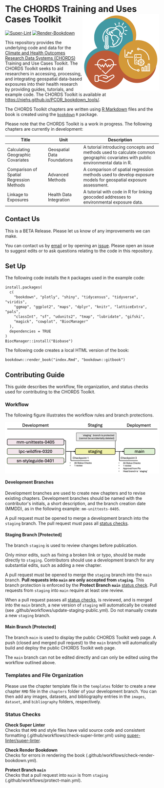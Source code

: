 # The CHORDS Training and Uses Cases Toolkit <img align="right" width="250" src="images/chords-icon-web.jpg">

[![Super-Lint](https://github.com/NIEHS/PCOR_bookdown_tools/actions/workflows/check-super-linter.yml/badge.svg)](https://github.com/NIEHS/PCOR_bookdown_tools/actions/workflows/check-super-linter.yml)
[![Render-Bookdown](https://github.com/NIEHS/PCOR_bookdown_tools/actions/workflows/check-render-bookdown.yml/badge.svg)](https://github.com/NIEHS/PCOR_bookdown_tools/actions/workflows/check-render-bookdown.yml)

This repository provides the underlying code and data for the [Climate and Health Outcomes Research Data Systems (CHORDS)](https://www.niehs.nih.gov/research/programs/chords) Training and Use Cases Toolkit.
The CHORDS Toolkit seeks to aid researchers in accessing, processing, and integrating geospatial data-based exposures into their health research by providing guides, tutorials, and example code. The CHORDS Toolkit is available at <https://niehs.github.io/PCOR_bookdown_tools/>.

The CHORDS Toolkit chapters are written using [R Markdown](https://rmarkdown.rstudio.com/) files and the book is created using the [`bookdown`](https://bookdown.org/) `R` package.

Please note that the CHORDS Toolkit is a work in progress. The following chapters are currently in development:

|Title             |Unit    |Description                                     |
|------------------|--------|------------------------------------------------|
|Calculating Geographic Covariates |Geospatial Data Foundations |A tutorial introducing concepts and methods used to calculate common geographic covariates with public environmental data in R. |
|Comparison of Spatial Regression Methods |Advanced Methods |A comparison of spatial regression methods used to develop exposure models for geospatial exposure assessment. |
|Linkage to Exposures |Health Data Integration |A tutorial with code in R for linking geocoded addresses to environmental exposure data. |

## Contact Us

This is a BETA Release. Please let us know of any improvements we can make.

You can contact us by [email](mailto:chordshelp@nih.gov) or by opening an [issue](https://github.com/NIEHS/PCOR_bookdown_tools/issues). Please open an issue to suggest edits or to ask questions relating to the code in this repository.

## Set Up

The following code installs the `R` packages used in the example code:

```{r}
install.packages(
  c(
    "bookdown", "plotly", "shiny", "tidycensus", "tidyverse", "viridis",
    "ggmap", "ggplot2", "maps", "dplyr", "knitr", "latticeExtra", "pals",
    "classInt", "sf", "udunits2", "tmap", "lubridate", "gifski",
    "magick", "cowplot", "BiocManager"
  ),
  dependencies = TRUE
)
BiocManager::install("Biobase")
```

The following code creates a local HTML version of the book:

```{r}
bookdown::render_book("index.Rmd", "bookdown::gitbook")
```

## Contributing Guide

This guide describes the workflow, file organization, and status checks used for contributing to the CHORDS Toolkit.

### Workflow

The following figure illustrates the workflow rules and branch protections.

<img align="center" src="images/workflow_staging_2.png">

#### Development Branches

Development branches are used to create new chapters and to revise existing chapters. Development branches should be named with the contributor's initials, a short description, and the branch creation date (MMDD), as in the following example: `mm-unittests-0405`.

A pull request must be opened to merge a development branch into the `staging` branch. The pull request must pass all [status checks](#status-checks).

#### Staging Branch [Protected]

The branch `staging` is used to review changes before publication.

Only minor edits, such as fixing a broken link or typo, should be made directly to `staging`. Contributors should use a development branch for any substantial edits, such as adding a new chapter.

A pull request must be opened to merge the `staging` branch into the `main` branch. **Pull requests into `main` are only accepted from `staging`.** This branch protection is enforced by the **Protect Branch `main`** [status check](#status-checks). Pull requests from `staging` into `main` require at least one review.

When a pull request passes all [status checks](#status-checks), is reviewed, and is merged into the `main` branch, a new version of `staging` will automatically be created (see .github/workflows/update-staging-public.yml). Do not manually create a new `staging` branch.

#### Main Branch [Protected]

The branch `main` is used to display the public CHORDS Toolkit web page. A push (closed and merged pull request) to the `main` branch will automatically build and deploy the public CHORDS Toolkit web page.

The `main` branch can not be edited directly and can only be edited using the workflow outlined above.

### Templates and File Organization

Please use the chapter template file in the `templates` folder to create a new chapter `RMD` file in the `chapters` folder of your development branch. You can then add any images, datasets, and bibliography entries in the `images`, `dataset`, and `bibliography` folders, respectively.

### Status Checks

**Check Super Linter**<br>
Checks that `RMD` and style files have valid source code and consistent formatting (.github/workflows/check-super-linter.yml) using [super-linter/super-linter](https://github.com/super-linter/super-linter).

**Check Render Bookdown**<br>
Checks for errors in rendering the book (.github/workflows/check-render-bookdown.yml).

**Protect Branch `main`**<br>
Checks that a pull request into `main` is from `staging` (.github/workflows/protect-main.yml).
